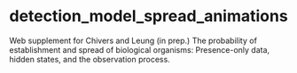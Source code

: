detection_model_spread_animations
=================================

Web supplement for Chivers and Leung (in prep.) The probability of establishment and spread of biological organisms: Presence-only data, hidden states, and the observation process.
